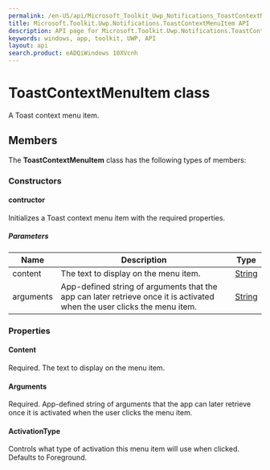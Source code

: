 ```yaml
---
permalink: /en-US/api/Microsoft_Toolkit_Uwp_Notifications_ToastContextMenuItem.htm
title: Microsoft.Toolkit.Uwp.Notifications.ToastContextMenuItem API 
description: API page for Microsoft.Toolkit.Uwp.Notifications.ToastContextMenuItem
keywords: windows, app, toolkit, UWP, API
layout: api
search.product: eADQiWindows 10XVcnh
---
```



# ToastContextMenuItem class

A Toast context menu item.

## Members

The **ToastContextMenuItem** class has the following types of members:

### Constructors

#### contructor

Initializes a Toast context menu item with the required properties.

##### Parameters



| Name | Description | Type || --- | --- | --- || content | The text to display on the menu item. | [String](https://msdn.microsoft.com/library/windows/apps/System.String) || arguments | App-defined string of arguments that the app can later retrieve once it is activated when the user clicks the menu item. | [String](https://msdn.microsoft.com/library/windows/apps/System.String) |


### Properties

#### Content

Required. The text to display on the menu item.



#### Arguments

Required. App-defined string of arguments that the app can later retrieve once it is activated when the user clicks the menu item.



#### ActivationType

Controls what type of activation this menu item will use when clicked. Defaults to Foreground.


